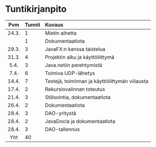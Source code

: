 # Tuntikirjanpito

| Pvm | Tunnit | Kuvaus  |
| :----:|:-----| :-----|
| 24.3. | 1    | Mietin aihetta |
|  | 1    | Dokumentaatiota |
| 29.3. | 3 | JavaFX:n kanssa taistelua |
| 31.3. | 4 | Projektin alku ja käyttöliittymä |
| 5.4. | 3 | Java.netiin perehtymistä |
| 7.4. | 6 | Toimiva UDP-lähetys |
| 14.4. | 7 | Testejä, toiminnan ja käyttöliittymän viilausta |
| 17.4. | 2 | Rekursiovalinnan toteutus |
| 21.4. | 3 | Stilisointia, dokumentaatiota |
| 26.4. | 2 | Dokumentaatiota |
| 28.4. | 3 | DAO-yritystä |
| 28.4. | 2 | JavaDocia ja dokumentaatiota |
| 28.4. | 3 | DAO-tallennus |
| Yht | 40 | |
